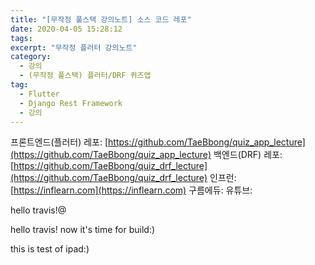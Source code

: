 ```yaml
---
title: "[무작정 풀스택 강의노트] 소스 코드 레포"
date: 2020-04-05 15:28:12
tags:
excerpt: "무작정 플러터 강의노트"
category:
  - 강의
  - (무작정 풀스택) 플러터/DRF 퀴즈앱
tag:
  - Flutter
  - Django Rest Framework
  - 강의
---
```


프론트엔드(플러터) 레포: [https://github.com/TaeBbong/quiz_app_lecture](https://github.com/TaeBbong/quiz_app_lecture)
백엔드(DRF) 레포: [https://github.com/TaeBbong/quiz_drf_lecture](https://github.com/TaeBbong/quiz_drf_lecture)
인프런: [https://inflearn.com](https://inflearn.com)
구름에듀:
유튜브:

hello travis!@

hello travis! now it's time for build:)

this is test of ipad:)
